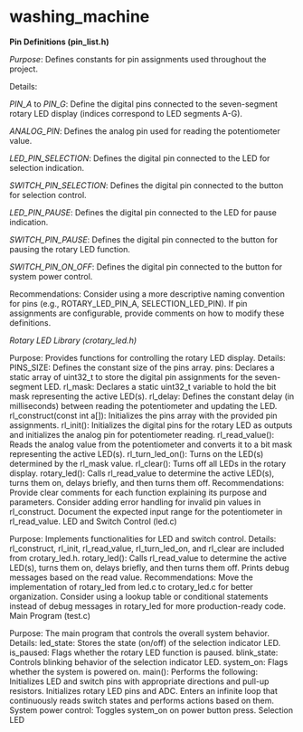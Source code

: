 # washing_machine

**Pin Definitions (pin_list.h)**

*Purpose*: Defines constants for pin assignments used throughout the project.

Details:

*PIN_A* to *PIN_G*: Define the digital pins connected to the seven-segment rotary LED display (indices correspond to LED segments A-G).

*ANALOG_PIN*: Defines the analog pin used for reading the potentiometer value.

*LED_PIN_SELECTION*: Defines the digital pin connected to the LED for selection indication.

*SWITCH_PIN_SELECTION*: Defines the digital pin connected to the button for selection control.

*LED_PIN_PAUSE*: Defines the digital pin connected to the LED for pause indication.

*SWITCH_PIN_PAUSE*: Defines the digital pin connected to the button for pausing the rotary LED function.

*SWITCH_PIN_ON_OFF*: Defines the digital pin connected to the button for system power control.

Recommendations:
Consider using a more descriptive naming convention for pins (e.g., ROTARY_LED_PIN_A, SELECTION_LED_PIN).
If pin assignments are configurable, provide comments on how to modify these definitions.





*Rotary LED Library (crotary_led.h)*

Purpose: Provides functions for controlling the rotary LED display.
Details:
PINS_SIZE: Defines the constant size of the pins array.
pins: Declares a static array of uint32_t to store the digital pin assignments for the seven-segment LED.
rl_mask: Declares a static uint32_t variable to hold the bit mask representing the active LED(s).
rl_delay: Defines the constant delay (in milliseconds) between reading the potentiometer and updating the LED.
rl_construct(const int a[]): Initializes the pins array with the provided pin assignments.
rl_init(): Initializes the digital pins for the rotary LED as outputs and initializes the analog pin for potentiometer reading.
rl_read_value(): Reads the analog value from the potentiometer and converts it to a bit mask representing the active LED(s).
rl_turn_led_on(): Turns on the LED(s) determined by the rl_mask value.
rl_clear(): Turns off all LEDs in the rotary display.
rotary_led(): Calls rl_read_value to determine the active LED(s), turns them on, delays briefly, and then turns them off.
Recommendations:
Provide clear comments for each function explaining its purpose and parameters.
Consider adding error handling for invalid pin values in rl_construct.
Document the expected input range for the potentiometer in rl_read_value.
LED and Switch Control (led.c)

Purpose: Implements functionalities for LED and switch control.
Details:
rl_construct, rl_init, rl_read_value, rl_turn_led_on, and rl_clear are included from crotary_led.h.
rotary_led(): Calls rl_read_value to determine the active LED(s), turns them on, delays briefly, and then turns them off. Prints debug messages based on the read value.
Recommendations:
Move the implementation of rotary_led from led.c to crotary_led.c for better organization.
Consider using a lookup table or conditional statements instead of debug messages in rotary_led for more production-ready code.
Main Program (test.c)

Purpose: The main program that controls the overall system behavior.
Details:
led_state: Stores the state (on/off) of the selection indicator LED.
is_paused: Flags whether the rotary LED function is paused.
blink_state: Controls blinking behavior of the selection indicator LED.
system_on: Flags whether the system is powered on.
main(): Performs the following:
Initializes LED and switch pins with appropriate directions and pull-up resistors.
Initializes rotary LED pins and ADC.
Enters an infinite loop that continuously reads switch states and performs actions based on them.
System power control: Toggles system_on on power button press.
Selection LED
